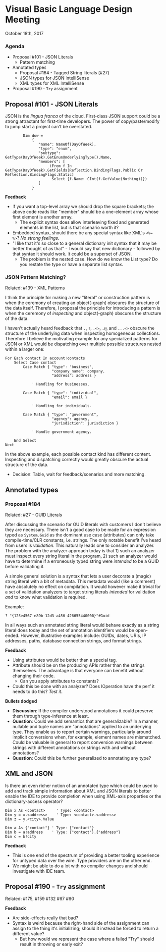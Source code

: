 # Visual Basic Language Design Meeting
October 18th, 2017

### Agenda
* Proposal #101 - JSON Literals
    * Pattern matching
* Annotated types
    * Proposal #184 - Tagged String literals (#27)
    * JSON types for JSON IntelliSense
    * XML types for XML IntelliSense
* Proposal #190 - `Try` assignment

## Proposal #101 - JSON Literals

JSON is the _lingua franca_ of the cloud. First-class JSON support could be a strong attractant for first-time developers. The power of copy/paste/modify to jump start a project can't be overstated.

``` VB.NET
        Dim dow =
            {
               "name": NameOf(DayOfWeek),
               "type": "enum",
               "subtype": GetType(DayOfWeek).GetEnumUnderlyingType().Name,
               "members": [
                    (From f In GetType(DayOfWeek).GetFields(Reflection.BindingFlags.Public Or Reflection.BindingFlags.Static)
                     Select {f.Name: CInt(f.GetValue(Nothing))})
               ]
            }
```

**Feedback**
* If you want a top-level array we should drop the square brackets; the above code reads like "member" should be a one-element array whose first element is another array.
  * The explicit syntax does allow interleaving fixed and generated elements in the list, but is that scenario worth it?
* Embedded syntax, should there be any special syntax like XML's `<%= %>`? _No strong feelings_.
* "I like that it's so close to a general dictionary init syntax that it may be better thought of as that" - I would say that new dictionary - followed by that syntax it should work. It could be a superset of JSON.
  * The problem is the nested case. How do we know the List type? Do you restate the type or have a separate list syntax.

### JSON Pattern Matching?
Related: #139 - XML Patterns

I think the principle for making a new "literal" or construction pattern is when the ceremony of creating an object(-graph) obscures the structure of the data itself. Therefore, I proposal the principle for introducing a pattern is when the ceremony of _inspecting_ and object(-graph) obscures the structure of the data.

I haven't actually heard feedback that `.`, `!`, `.<>`, `.@`, and `...<>` obscure the structure of the underlying data when inspecting homogeneous collections. Therefore I believe the motivating example for any specialized patterns for JSON or XML would be dispatching over multiple possible structures nested within a larger one:

``` VB.NET
For Each contact In account!contacts
    Select Case contact
        Case Match { "type": "business",
                     "company_name": company,
                     "address": address }

            ' Handling for businesses.

        Case Match { "type": "individual",
                     "email": email }

            ' Handling for individuals.

        Case Match { "type": "government",
                     "agency": agency,
                     "jurisdiction": jurisdiction }

            ' Handle government agency.

    End Select
Next
``` 

In the above example, each possible contact kind has different content. Inspecting and dispatching correctly would greatly obscure the actual structure of the data.

* Decision: Table, wait for feedback/scenarios and more matching.

## Annotated types

### Proposal #184
Related: #27 - GUID Literals

After discussing the scenario for GUID literals with customers I don't believe they are necessary. There isn't a good case to be made for an expression typed as `System.Guid` as the dominant use case (attributes) can only take compile-time/CLR constants, i.e. strings. The only notable benefit I've heard from users is _validation_. This naturally leads one to consider an analyzer. The problem with the analyzer approach today is that 1) such an analyzer must inspect every string literal in the program, 2) such an analyzer would have to determine if a erroneously typed string were _intended_ to be a GUID before validating it.

A simple general solution is a syntax that lets a user decorate a (magic) string literal with a bit of metadata. This metadata would (like a comment) have absolutely no effect on compilation. It would however make it trivial for a set of validation analyzers to target string literals _intended_ for validation _and_ to know what validation is required.  

Example:

``` VB.NET
? "{123e4567-e89b-12d3-a456-426655440000}"#Guid
```

In all ways such an annotated string literal would behave exactly as a string literal does today and the set of annotation identifiers would be open-ended. However, illustrative examples include: GUIDs, dates, URIs, IP addresses, paths, database connection strings, and format strings.

**Feedback**
* Using attributes would be better than a special tag.
* Attribute should be on the producing APIs rather than the strings themselves. The advantage is that everyone can benefit without changing their code.
  * Can you apply attributes to constants?
* Could this be done with an analyzer? Does IOperation have the perf it needs to do this? _Test it_.

**Bullets dodged**
* **Discussion**: If the compiler understood annotations it could preserve them through type-inference at least.
* **Question**: Could we add semantics that are generalizable? In a manner, nullable and tuple names are "annotations" applied to an underlying type. They enable us to report certain warnings, particularly around implicit conversions when, for example, element names are mismatched. Could be valuable in general to report conversion warnings between strings with different annotations or strings with and without annotations?
* **Question**: Could this be further generalized to annotating any type?

## XML and JSON

Is there an even richer notion of an annotated type which could be used to add and track simple information about XML and JSON literals to better enable the IDE to provide completion when using XML-axis properties or the dictionary-access operator?

``` VB.NET
Dim x As <contact>     ' Type: <contact>
Dim y = x.<address>    ' Type: <contact>.<address>
Dim z = y.<city>.Value
```

``` VB.NET
Dim a As {"contact"} ' Type: {"contact"}
Dim b = a!address    ' Type: {"contact"}.{"address"}
Dim c = b!city 
```

**Feedback**
* This is one end of the spectrum of providing a better tooling experience for untyped data over the wire. Type providers are on the other end.
* We might be able to do a lot with no compiler changes and should investigate with IDE team.

## Proposal #190 - `Try` assignment
Related: #175, #159 #132 #67 #60

**Feedback**
* Are side-effects really that bad?
* Syntax is weird because the right-hand side of the assignment can assign to the thing it's initializing; should it instead be forced to return a different value?
  * But how would we represent the case where a failed "Try" should result in throwing or early exit?
